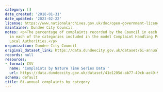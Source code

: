 ```yaml
---
category: []
date_created: '2018-01-31'
date_updated: '2023-02-22'
license: https://www.nationalarchives.gov.uk/doc/open-government-licence/version/3/
maintainer: Dundee City Council
notes: <p>The percentage of complaints recorded by the Council in each six month period
  in each of the categories included in the model Complaint Handling Procedure in
  Local Authorities.</p>
organization: Dundee City Council
original_dataset_link: https://data.dundeecity.gov.uk/dataset/bi-annual-complaints-by-category
records: null
resources:
- format: CSV
  name: 'Complaints by Nature Time Series Data '
  url: https://data.dundeecity.gov.uk/dataset/41e1205d-ab77-49cb-ae49-941a2e964269/resource/4608b93b-bb4f-400d-a11c-5f1e7a92bc4c/download/complaints_by_nature_timeseries_sept2022.csv
schema: default
title: Bi-annual complaints by category
---
```

